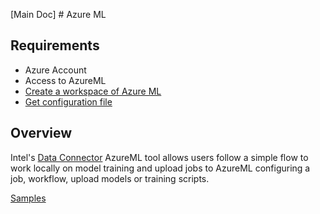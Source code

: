 [Main Doc]
    # Azure ML 

## Requirements
* Azure Account 
* Access to AzureML
* [Create a workspace of Azure ML](https://learn.microsoft.com/en-us/azure/machine-learning/quickstart-create-resources#create-the-workspace)
* [Get configuration file](https://learn.microsoft.com/en-us/azure/machine-learning/how-to-configure-environment#local-and-dsvm-only-create-a-workspace-configuration-file)

Overview
-----
Intel's [Data Connector](../../README.md) AzureML tool allows users follow a simple flow to work locally on model training and upload jobs to AzureML configuring a job, workflow, upload models or training scripts.

[Samples](../../samples/azure/readme.md) 


